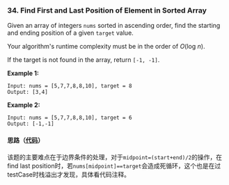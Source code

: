 ### 34. Find First and Last Position of Element in Sorted Array

Given an array of integers `nums` sorted in ascending order, find the starting and ending position of a given `target` value.

Your algorithm's runtime complexity must be in the order of *O*(log *n*).

If the target is not found in the array, return `[-1, -1]`.

**Example 1:**

```
Input: nums = [5,7,7,8,8,10], target = 8
Output: [3,4]
```

**Example 2:**

```
Input: nums = [5,7,7,8,8,10], target = 6
Output: [-1,-1]
```

#### 思路（[代码](Solution.java)）

该题的主要难点在于边界条件的处理，对于`midpoint=(start+end)/2`的操作，在find last position时，若`nums[midpoint]==target`会造成死循环，这个也是在过testCase时栈溢出才发现，具体看代码注释。

